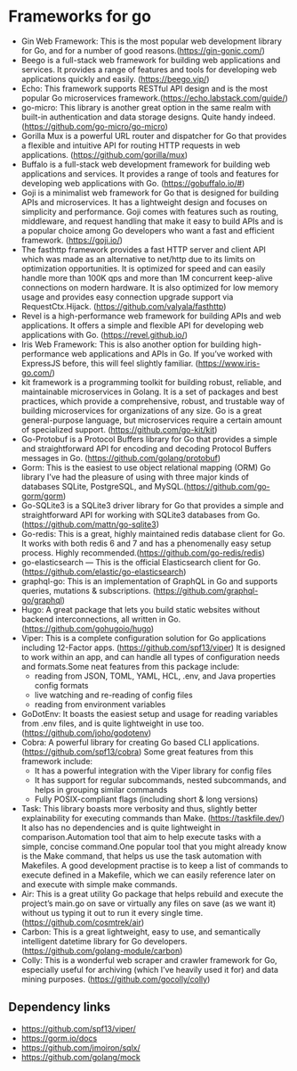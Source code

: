# Frameworks for go

- Gin Web Framework: This is the most popular web development library for Go, and for a number of good reasons.(<https://gin-gonic.com/>)
- Beego is a full-stack web framework for building web applications and services. It provides a range of features and tools for developing web applications quickly and easily. (<https://beego.vip/>)
- Echo: This framework supports RESTful API design and is the most popular Go microservices framework.(<https://echo.labstack.com/guide/>)
- go-micro: This library is another great option in the same realm with built-in authentication and data storage designs. Quite handy indeed.(<https://github.com/go-micro/go-micro>)
- Gorilla Mux is a powerful URL router and dispatcher for Go that provides a flexible and intuitive API for routing HTTP requests in web applications. (<https://github.com/gorilla/mux>)
- Buffalo is a full-stack web development framework for building web applications and services. It provides a range of tools and features for developing web applications with Go. (<https://gobuffalo.io/#>)
- Goji is a minimalist web framework for Go that is designed for building APIs and microservices. It has a lightweight design and focuses on simplicity and performance. Goji comes with features such as routing, middleware, and request handling that make it easy to build APIs and is a popular choice among Go developers who want a fast and efficient framework. (<https://goji.io/>)
- The fasthttp framework provides a fast HTTP server and client API which was made as an alternative to net/http due to its limits on optimization opportunities. It is optimized for speed and can easily handle more than 100K qps and more than 1M concurrent keep-alive connections on modern hardware. It is also optimized for low memory usage and provides easy connection upgrade support via RequestCtx.Hijack. (<https://github.com/valyala/fasthttp>)
- Revel is a high-performance web framework for building APIs and web applications. It offers a simple and flexible API for developing web applications with Go. (<https://revel.github.io/>)
- Iris Web Framework: This is also another option for building high-performance web applications and APIs in Go. If you’ve worked with ExpressJS before, this will feel slightly familiar. (<https://www.iris-go.com/>)
- kit framework is a programming toolkit for building robust, reliable, and maintainable microservices in Golang. It is a set of packages and best practices, which provide a comprehensive, robust, and trustable way of building microservices for organizations of any size. Go is a great general-purpose language, but microservices require a certain amount of specialized support. (<https://github.com/go-kit/kit>)
- Go-Protobuf is a Protocol Buffers library for Go that provides a simple and straightforward API for encoding and decoding Protocol Buffers messages in Go. (<https://github.com/golang/protobuf>)
- Gorm: This is the easiest to use object relational mapping (ORM) Go library I’ve had the pleasure of using with three major kinds of databases SQLite, PostgreSQL, and MySQL.(<https://github.com/go-gorm/gorm>)
- Go-SQLite3 is a SQLite3 driver library for Go that provides a simple and straightforward API for working with SQLite3 databases from Go. (<https://github.com/mattn/go-sqlite3>)
- Go-redis: This is a great, highly maintained redis database client for Go. It works with both redis 6 and 7 and has a phenomenally easy setup process. Highly recommended.(<https://github.com/go-redis/redis>)
- go-elasticsearch — This is the official Elasticsearch client for Go. (<https://github.com/elastic/go-elasticsearch>)
- graphql-go: This is an implementation of GraphQL in Go and supports queries, mutations & subscriptions. (<https://github.com/graphql-go/graphql>)
- Hugo: A great package that lets you build static websites without backend interconnections, all written in Go. (<https://github.com/gohugoio/hugo>)
- Viper: This is a complete configuration solution for Go applications including 12-Factor apps. (<https://github.com/spf13/viper>) It is designed to work within an app, and can handle all types of configuration needs and formats.Some neat features from this package include:
  - reading from JSON, TOML, YAML, HCL, .env, and Java properties config formats
  - live watching and re-reading of config files
  - reading from environment variables
- GoDotEnv: It boasts the easiest setup and usage for reading variables from .env files, and is quite lightweight in use too. (<https://github.com/joho/godotenv>)
- Cobra: A powerful library for creating Go based CLI applications.(<https://github.com/spf13/cobra>) Some great features from this framework include:
  - It has a powerful integration with the Viper library for config files
  - It has support for regular subcommands, nested subcommands, and helps in grouping similar commands
  - Fully POSIX-compliant flags (including short & long versions)
- Task: This library boasts more verbosity and thus, slightly better explainability for executing commands than Make. (<https://taskfile.dev/>) It also has no dependencies and is quite lightweight in comparison.Automation tool that aim to help execute tasks with a simple, concise command.One popular tool that you might already know is the Make command, that helps us use the task automation with Makefiles. A good development practise is to keep a list of commands to execute defined in a Makefile, which we can easily reference later on and execute with simple make commands.
- Air: This is a great utility Go package that helps rebuild and execute the project’s main.go on save or virtually any files on save (as we want it) without us typing it out to run it every single time. (<https://github.com/cosmtrek/air>)
- Carbon: This is a great lightweight, easy to use, and semantically intelligent datetime library for Go developers.(<https://github.com/golang-module/carbon>)
- Colly: This is a wonderful web scraper and crawler framework for Go, especially useful for archiving (which I’ve heavily used it for) and data mining purposes. (<https://github.com/gocolly/colly>)


## Dependency links
- https://github.com/spf13/viper/
- https://gorm.io/docs
- https://github.com/jmoiron/sqlx/
- https://github.com/golang/mock